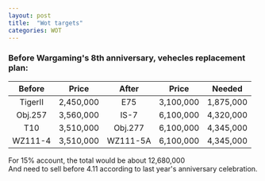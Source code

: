 ```yaml
---
layout: post
title:  "Wot targets"
categories: WOT
---
```


### Before Wargaming's 8th anniversary, vehecles replacement plan:
| Before    | Price     | After     | Price     | Needed    |
| :----:    |:----:     |:----:     |:----:     |:----:     | 
| TigerII   | 2,450,000 | E75       | 3,100,000 | 1,875,000 |
| Obj.257   | 3,560,000 | IS-7      | 6,100,000 | 4,320,000 |
| T10       | 3,510,000 | Obj.277   | 6,100,000 | 4,345,000 |
| WZ111-4   | 3,510,000 | WZ111-5A  | 6,100,000 | 4,345,000 |


For 15% account, the total would be about 12,680,000 <br>
And need to sell before 4.11 according to last year's anniversary celebration.